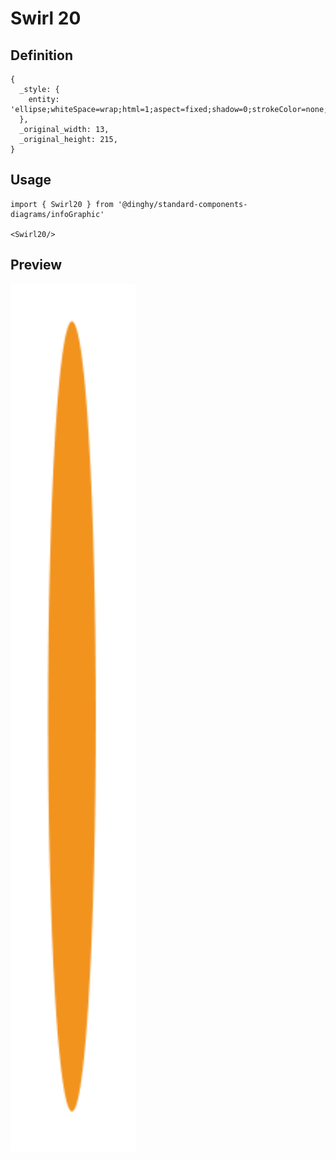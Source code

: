 # Swirl 20

## Definition

```
{
  _style: { 
    entity: 'ellipse;whiteSpace=wrap;html=1;aspect=fixed;shadow=0;strokeColor=none;fillColor=#F2931E;fontSize=17;fontColor=#FFFFFF;align=center;fontStyle=1;rounded=0;',
  },
  _original_width: 13,
  _original_height: 215,
}
```

## Usage

```
import { Swirl20 } from '@dinghy/standard-components-diagrams/infoGraphic'

<Swirl20/>
```

## Preview

<img src="./swirl-20.png" width="200"/>
